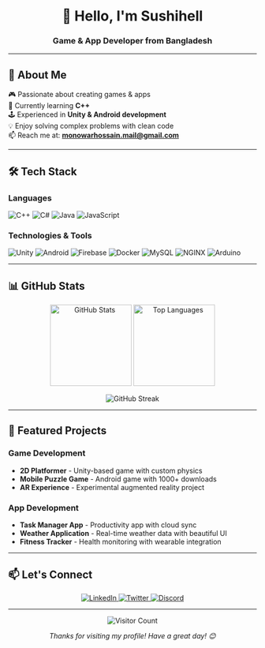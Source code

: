 <h1 align="center">👋 Hello, I'm Sushihell</h1>
<h3 align="center">Game & App Developer from Bangladesh</h3>

---

## 🚀 About Me

🎮 Passionate about creating games & apps  
🌱 Currently learning **C++**  
🕹️ Experienced in **Unity & Android development**  
💡 Enjoy solving complex problems with clean code  
📫 Reach me at: **monowarhossain.mail@gmail.com**  

---

## 🛠️ Tech Stack

### Languages
![C++](https://img.shields.io/badge/C++-00599C?style=flat&logo=c%2B%2B&logoColor=white)
![C#](https://img.shields.io/badge/C%23-239120?style=flat&logo=c-sharp&logoColor=white)
![Java](https://img.shields.io/badge/Java-ED8B00?style=flat&logo=openjdk&logoColor=white)
![JavaScript](https://img.shields.io/badge/JavaScript-F7DF1E?style=flat&logo=javascript&logoColor=black)

### Technologies & Tools
![Unity](https://img.shields.io/badge/Unity-100000?style=flat&logo=unity&logoColor=white)
![Android](https://img.shields.io/badge/Android-3DDC84?style=flat&logo=android&logoColor=white)
![Firebase](https://img.shields.io/badge/Firebase-FFCA28?style=flat&logo=firebase&logoColor=black)
![Docker](https://img.shields.io/badge/Docker-2496ED?style=flat&logo=docker&logoColor=white)
![MySQL](https://img.shields.io/badge/MySQL-4479A1?style=flat&logo=mysql&logoColor=white)
![NGINX](https://img.shields.io/badge/Nginx-009639?style=flat&logo=nginx&logoColor=white)
![Arduino](https://img.shields.io/badge/Arduino-00979D?style=flat&logo=arduino&logoColor=white)

---

## 📊 GitHub Stats

<p align="center">
  <img src="https://github-readme-stats.vercel.app/api?username=sushihell&show_icons=true&theme=tokyonight&hide_border=true" alt="GitHub Stats" height="165" />
  <img src="https://github-readme-stats.vercel.app/api/top-langs/?username=sushihell&layout=compact&theme=tokyonight&hide_border=true" alt="Top Languages" height="165" />
</p>

<p align="center">
  <img src="https://github-readme-streak-stats.herokuapp.com/?user=sushihell&theme=tokyonight&hide_border=true" alt="GitHub Streak" />
</p>

---

## 🌟 Featured Projects

### Game Development
- **2D Platformer** - Unity-based game with custom physics
- **Mobile Puzzle Game** - Android game with 1000+ downloads
- **AR Experience** - Experimental augmented reality project

### App Development
- **Task Manager App** - Productivity app with cloud sync
- **Weather Application** - Real-time weather data with beautiful UI
- **Fitness Tracker** - Health monitoring with wearable integration

---

## 📫 Let's Connect

<p align="center">
  <a href="https://linkedin.com/in/yourprofile" target="_blank">
    <img src="https://img.shields.io/badge/LinkedIn-0077B5?style=for-the-badge&logo=linkedin&logoColor=white" alt="LinkedIn" />
  </a>
  <a href="https://twitter.com/yourhandle" target="_blank">
    <img src="https://img.shields.io/badge/Twitter-1DA1F2?style=for-the-badge&logo=twitter&logoColor=white" alt="Twitter" />
  </a>
  <a href="https://discord.gg/yourinvite" target="_blank">
    <img src="https://img.shields.io/badge/Discord-5865F2?style=for-the-badge&logo=discord&logoColor=white" alt="Discord" />
  </a>
</p>

---

<div align="center">
  
  ![Visitor Count](https://komarev.com/ghpvc/?username=sushihell&color=blueviolet)
  
  *Thanks for visiting my profile! Have a great day! 😊*
  
</div>
